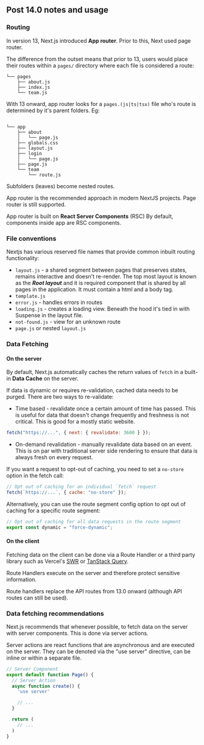 
## Post 14.0 notes and usage

### Routing

In version 13, Next.js introduced **App router**. Prior to this, Next used page router.

The difference from the outset means that prior to 13, users would place their routes within a `pages/` directory where each file is considered a route:

```
└── pages
    ├── about.js
    ├── index.js
    └── team.js

```

With 13 onward, app router looks for a `pages.(js|ts|tsx)` file who's route is determined by it's parent folders. Eg:

```

└── app
    ├── about
    │   └── page.js
    ├── globals.css
    ├── layout.js
    ├── login
    │   └── page.js
    ├── page.js
    └── team
        └── route.js

```

Subfolders (leaves) become nested routes.

App router is the recommended approach in modern NextJS projects. Page router is still supported.

App router is built on **React Server Components** (RSC) By default, components inside app are RSC components.

### File conventions

Nextjs has various reserved file names that provide common inbuilt routing functionality:

- `layout.js` - a shared segment between pages that preserves states, remains interactive and doesn't re-render. The top most layout is known as the **_Root layout_** and it is required component that is shared by all pages in the application. It must contain a html and a body tag.
- `template.js`
- `error.js` - handles errors in routes
- `loading.js` - creates a loading view. Beneath the hood it's tied in with Suspense in the layout file.
- `not-found.js` - view for an unknown route
- `page.js` or nested `layout.js`

### Data Fetching

#### On the server

By default, Next.js automatically caches the return values of `fetch` in a built-in **Data Cache** on the server.

If data is dynamic or requires re-validation, cached data needs to be purged. There are two ways to re-validate:

- Time based - revalidate once a certain amount of time has passed. This is useful for data that doesn't change frequently and freshness is not critical. This is good for a mostly static website.

```js
fetch("https://...", { next: { revalidate: 3600 } });
```

- On-demand revalidation - manually revalidate data based on an event. This is on par with traditional server side rendering to ensure that data is always fresh on every request.

If you want a request to opt-out of caching, you need to set a `no-store` option in the fetch call:

```js
// Opt out of caching for an individual `fetch` request
fetch(`https://...`, { cache: "no-store" });
```

Alternatively, you can use the route segment config option to opt out of caching for a specific route segment:

```js
// Opt out of caching for all data requests in the route segment
export const dynamic = "force-dynamic";
```

#### On the client

Fetching data on the client can be done via a Route Handler or a third party library such as Vercel's [SWR](https://swr.vercel.app/) or [TanStack Query](https://tanstack.com/query/latest).

Route Handlers execute on the server and therefore protect sensitive information.

Route handlers replace the API routes from 13.0 onward (although API routes can still be used).

### Data fetching recommendations

Next.js recommends that whenever possible, to fetch data on the server with server components. This is done via server actions.

Server actions are react functions that are asynchronous and are executed on the server. They can be denoted via the "use server" directive, can be inline or within a separate file.

```jsx
// Server Component
export default function Page() {
  // Server Action
  async function create() {
    'use server'

    // ...
  }

  return (
    // ...
  )
}
```
